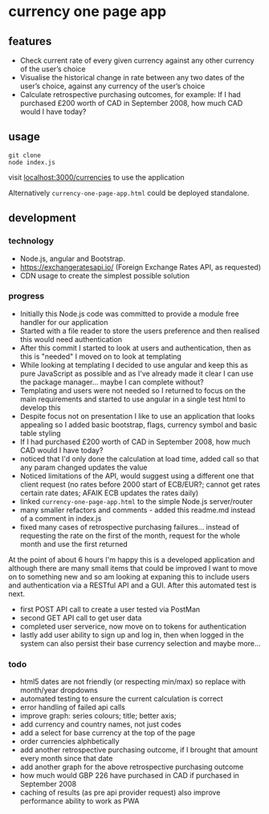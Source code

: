 # currency one page app

## features

* Check current rate of every given currency against any other currency of the user’s choice
* Visualise the historical change in rate between any two dates of the user’s choice, against any currency of the user’s choice
* Calculate retrospective purchasing outcomes, for example: If I had purchased £200 worth of CAD in September 2008, how much CAD would I have today?

## usage

    git clone
    node index.js

visit [localhost:3000/currencies](http://localhost:3000/currencies) to use the application

Alternatively `currency-one-page-app.html` could be deployed standalone.

## development

### technology

* Node.js, angular and Bootstrap. 
* https://exchangeratesapi.io/ (Foreign Exchange Rates API, as requested)
* CDN usage to create the simplest possible solution

### progress

 * Initially this Node.js code was committed to provide a module free handler for our application
 * Started with a file reader to store the users preference and then realised this would need authentication
 * After this commit I started to look at users and authentication, then as this is "needed" I moved on to look at templating
 * While looking at templating I decided to use angular and keep this as pure JavaScript as possible and as I've already made it clear I can use the package manager... maybe I can complete without?
 * Templating and users were not needed so I returned to focus on the main requirements and started to use angular in a single test html to develop this
 * Despite focus not on presentation I like to use an application that looks appealing so I added basic bootstrap, flags, currency symbol and basic table styling
 * If I had purchased £200 worth of CAD in September 2008, how much CAD would I have today?
 * noticed that I'd only done the calculation at load time, added call so that any param changed updates the value
 * Noticed limitations of the API, would suggest using a different one that client request (no rates before 2000 start of ECB/EUR?; cannot get rates certain rate dates; AFAIK ECB updates the rates daily)
 * linked `currency-one-page-app.html` to the simple Node.js server/router
 * many smaller refactors and comments - added this readme.md instead of a comment in index.js
 * fixed many cases of retrospective purchasing failures... instead of requesting the rate on the first of the month, request for the whole month and use the first returned

At the point of about 6 hours I'm happy this is a developed application and although there are many small items that could be improved I want to move on to something new and so am looking at expaning this to include users and authentication via a RESTful API and a GUI.  After this automated test is next.

* first POST API call to create a user tested via PostMan
* second GET API call to get user data
* completed user serverice, now move on to tokens for authentication
* lastly add user ability to sign up and log in, then when logged in the system can also persist their base currency selection and maybe more...

### todo
 * html5 dates are not friendly (or respecting min/max) so replace with month/year dropdowns
 * automated testing to ensure the current calculation is correct 
 * error handling of failed api calls
 * improve graph: series colours; title; better axis;
 * add currency and country names, not just codes
 * add a select for base currency at the top of the page
 * order currencies alphbetically
 * add another retrospective purchasing outcome, if I brought that amount every month since that date
 * add another graph for the above retrospective purchasing outcome
 * how much would GBP 226 have purchased in CAD if purchased in September 2008
 * caching of results (as pre api provider request) also improve performance ability to work as PWA
